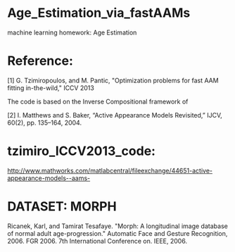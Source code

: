 Age_Estimation_via_fastAAMs
===========================
machine learning homework: Age Estimation

Reference:
==========

[1] G. Tzimiropoulos, and M. Pantic, "Optimization problems for fast AAM fitting in-the-wild," ICCV 2013

The code is based on the Inverse Compositional framework of

[2] I. Matthews and S. Baker, “Active Appearance Models Revisited,” IJCV, 60(2), pp. 135–164, 2004.

tzimiro_ICCV2013_code:
==========

http://www.mathworks.com/matlabcentral/fileexchange/44651-active-appearance-models--aams-


DATASET: MORPH
==========

Ricanek, Karl, and Tamirat Tesafaye. "Morph: A longitudinal image database of normal adult age-progression." Automatic Face and Gesture Recognition, 2006. FGR 2006. 7th International Conference on. IEEE, 2006.
